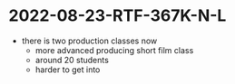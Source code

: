 # 2022-08-23-RTF-367K-N-L
- there is two production classes now
  - more advanced producing short film class 
  - around 20 students
  - harder to get into 
